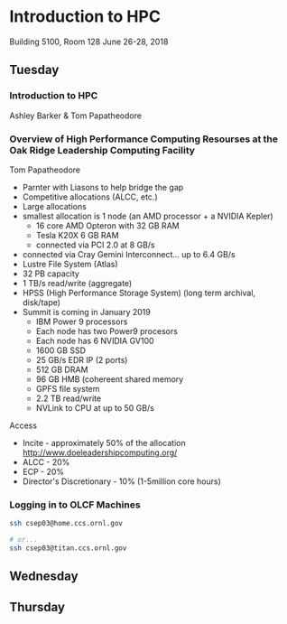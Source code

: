 # Introduction to HPC
Building 5100, Room 128
June 26-28, 2018

## Tuesday

### Introduction to HPC
Ashley Barker & Tom Papatheodore

### Overview of High Performance Computing Resourses at the Oak Ridge Leadership Computing Facility
Tom Papatheodore

- Parnter with Liasons to help bridge the gap
- Competitive allocations (ALCC, etc.)
- Large allocations
- smallest allocation is 1 node (an AMD processor + a NVIDIA Kepler)
  - 16 core AMD Opteron with 32 GB RAM
  - Tesla K20X 6 GB RAM
  - connected via PCI 2.0 at 8 GB/s
- connected via Cray Gemini Interconnect... up to 6.4 GB/s
- Lustre File System (Atlas)
- 32 PB capacity
- 1 TB/s read/write (aggregate)
- HPSS (High Performance Storage System) (long term archival, disk/tape)
- Summit is coming in January 2019
  - IBM Power 9 processors
  - Each node has two Power9 procesors
  - Each node has 6 NVIDIA GV100 
  - 1600 GB SSD
  - 25 GB/s EDR IP (2 ports)
  - 512 GB DRAM
  - 96 GB HMB (cohereent shared memory
  - GPFS file system
  - 2.2 TB read/write
  - NVLink to CPU at up to 50 GB/s

Access
- Incite - approximately 50% of the allocation http://www.doeleadershipcomputing.org/
- ALCC - 20%
- ECP - 20%
- Director's Discretionary - 10% (1-5million core hours)

### Logging in to OLCF Machines

```bash
ssh csep03@home.ccs.ornl.gov

# or...
ssh csep03@titan.ccs.ornl.gov
```




## Wednesday


## Thursday



